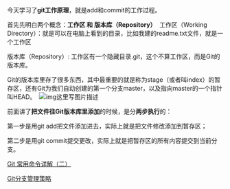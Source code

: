 今天学习了**git工作原理**，就是add和commit的工作过程。

首先先明白两个概念：**工作区 和 版本库（Repository）** 
工作区（Working Directory）：就是可以在电脑上看到的目录，比如我建的readme.txt文件，就是一个工作区

版本库（Repository）: 工作区有一个隐藏目录.git，这个不算工作区，而是Git的版本库。

Git的版本库里存了很多东西，其中最重要的就是称为stage（或者叫index）的暂存区，还有Git为我们自动创建的第一个分支master，以及指向master的一个指针叫HEAD。 
![![img](http://img.blog.csdn.net/20150712193401743)这里写图片描述](http://img.blog.csdn.net/20150712193401743) 

前面讲了**把文件往Git版本库里添加**的时候，是分**两步执行**的：

第一步是用git add把文件添加进去，实际上就是把文件修改添加到暂存区；

第二步是用git commit提交更改，实际上就是把暂存区的所有内容提交到当前分支。


[Git 常用命令详解（二）](http://blog.csdn.net/ithomer/article/details/7529022)

[Git分支管理策略](http://www.ruanyifeng.com/blog/2012/07/git.html)